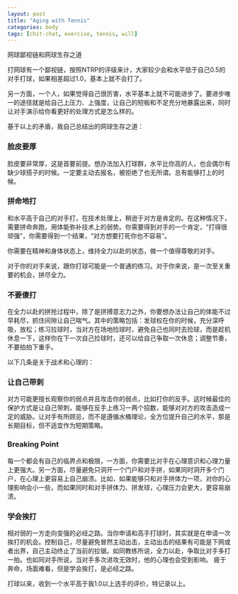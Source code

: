 ```yaml
---
layout: post
title: "Aging with Tennis"
categories: body
tags: [chit-chat, exercise, tennis, will]
---
```


网球鄙视链和网球生存之道

打网球有一个鄙视链，按照NTRP的评级来计，大家较少会和水平低于自己0.5的对手打球，如果相差超过1.0，基本上就不会打了。

另一方面，一个人，如果觉得自己很厉害，水平基本上就不可能进步了。要进步唯一的途径就是给自己上压力、上强度，让自己的短板和不足充分地暴露出来，同时让对手演示给你看更好的处理方式是怎么样的。

基于以上的矛盾，我自己总结出的网球生存之道：

### 脸皮要厚

脸皮要非常厚，这是首要前提。想办法加入打球群，水平比你高的人，也会偶尔有缺少球搭子的时候。一定要主动去报名，被拒绝了也无所谓。总有能够打上的时候。

### 拼命地打

和水平高于自己的对手打，在技术处理上，稍逊于对方是肯定的。在这种情况下，需要拼命奔跑，用体能弥补技术上的弱势。你需要得到对手的一个肯定，“打得很顽强”，你需要得到一个结果，“对方想要打死你也不容易”。

你需要在精神和身体状态上，维持全力以赴的状态，做一个值得尊敬的对手。

对于你的对手来说，跟你打球可能是一个普通的练习。对于你来说，是一次至关重要的机会，拼尽全力。

### 不要傻打

在全力以赴的拼抢过程中，除了是拼搏意志力之外，你要想办法让自己的体能不过早耗尽，抓住间隙让自己喘气。其中的策略包括：发球权在你的时候，充分深呼吸，放松；练习拉球时，当对方在场地捡球时，避免自己也同时去捡球，而是趁机休息一下，这样你在下一次自己捡球时，还可以给自己争取一次休息；调整节奏，不要拍拍下重手。

以下几条是关于战术和心理的：

### 让自己带刺

对方可能更擅长观察你的弱点并且攻击你的弱点，比如打你的反手。这时候最佳的保护方式是让自己带刺，能够在反手上练习一两个招数，能够对对方的攻击造成一定的威胁。让对手有所顾忌，而不是遵循水桶理论，全方位提升自己的水平，那是长期目标，但不适宜作为短期策略。

### Breaking Point

每一个都会有自己的临界点和极限，一方面，你需要比对手在心理意识和心理力量上更强大。另一方面，尽量避免只洞开一个门户和对手拼，如果同时洞开多个门户，在心理上更容易上自己崩溃。比如，如果能够只和对手拼体力一项，对你的心理影响会小一些，而如果同时和对手拼体力、拼发球，心理压力会更大，更容易崩溃。

### 学会挨打

相对弱的一方走向变强的必经之路。当你申请和高手打球时，其实就是在申请一次挨打的机会。控制自己，尽量避免冒然主动出击，主动出击的结果有可能是下网或者出界，自己主动终止了当前的拉锯。如同教练所说，全力以赴，争取比对手多打一拍。也如同对手所说，当对手多次进攻无效时，他的心理也会受到影响。
疲于奔命，场面难看，但是学会挨打，是必经之路。

打球以来，收到一个水平高于我1.0以上选手的评价，特记录以上。
